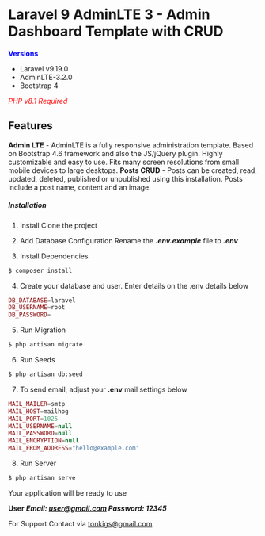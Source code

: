 # Laravel 9 AdminLTE 3 - Admin Dashboard Template with CRUD

<span style="color:blue;">**Versions**</span>
- Laravel v9.19.0 
- AdminLTE-3.2.0
- Bootstrap 4

<span style="color:red;">*PHP v8.1 Required*</span>

## Features
**Admin LTE** - AdminLTE is a fully responsive administration template. Based on Bootstrap 4.6 framework and also the JS/jQuery plugin. Highly customizable and easy to use. Fits many screen resolutions from small mobile devices to large desktops.
**Posts CRUD** - Posts can be created, read, updated, deleted, published or unpublished using this installation. Posts include a post name, content and an image.

##### Installation
1. Install 
Clone the project

2. Add Database Configuration
Rename the ***.env.example*** file to ***.env***

3. Install Dependencies
````sh
$ composer install
````

4. Create your database and user. Enter details on the .env details below
```php
DB_DATABASE=laravel
DB_USERNAME=root
DB_PASSWORD=
```

5. Run Migration
````sh
$ php artisan migrate
````

6. Run Seeds
````sh
$ php artisan db:seed
````

7. To send email, adjust your **.env** mail settings below
```php
MAIL_MAILER=smtp
MAIL_HOST=mailhog
MAIL_PORT=1025
MAIL_USERNAME=null
MAIL_PASSWORD=null
MAIL_ENCRYPTION=null
MAIL_FROM_ADDRESS="hello@example.com"
```

8. Run Server
````sh
$ php artisan serve
````

Your application will be ready to use

**User**
***Email: user@gmail.com
Password: 12345***


For Support Contact via tonkigs@gmail.com
